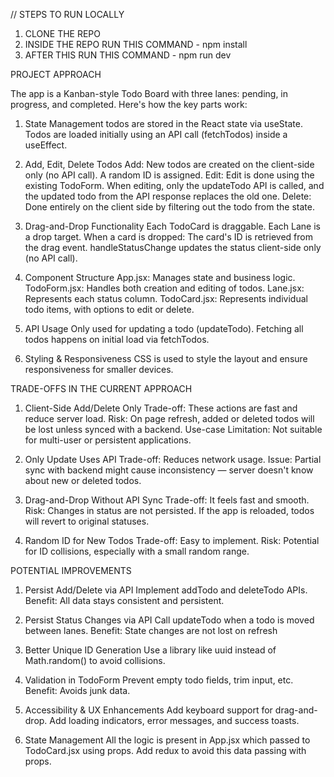 // STEPS TO RUN LOCALLY

1. CLONE THE REPO
2. INSIDE THE REPO RUN THIS COMMAND - npm install
3. AFTER THIS RUN THIS COMMAND - npm run dev




PROJECT APPROACH

The app is a Kanban-style Todo Board with three lanes: pending, in progress, and completed. Here's how the key parts work:

1. State Management
todos are stored in the React state via useState.
Todos are loaded initially using an API call (fetchTodos) inside a useEffect.

2. Add, Edit, Delete Todos
Add: New todos are created on the client-side only (no API call). A random ID is assigned.
Edit: Edit is done using the existing TodoForm. When editing, only the updateTodo API is called, and the updated todo from the API response replaces the old one.
Delete: Done entirely on the client side by filtering out the todo from the state.

3. Drag-and-Drop Functionality
Each TodoCard is draggable.
Each Lane is a drop target. When a card is dropped:
The card's ID is retrieved from the drag event.
handleStatusChange updates the status client-side only (no API call).

4. Component Structure
App.jsx: Manages state and business logic.
TodoForm.jsx: Handles both creation and editing of todos.
Lane.jsx: Represents each status column.
TodoCard.jsx: Represents individual todo items, with options to edit or delete.

5. API Usage
Only used for updating a todo (updateTodo).
Fetching all todos happens on initial load via fetchTodos.

6. Styling & Responsiveness
CSS is used to style the layout and ensure responsiveness for smaller devices.



TRADE-OFFS IN THE CURRENT APPROACH

1. Client-Side Add/Delete Only
Trade-off: These actions are fast and reduce server load.
Risk: On page refresh, added or deleted todos will be lost unless synced with a backend.
Use-case Limitation: Not suitable for multi-user or persistent applications.

2. Only Update Uses API
Trade-off: Reduces network usage.
Issue: Partial sync with backend might cause inconsistency — server doesn't know about new or deleted todos.

3. Drag-and-Drop Without API Sync
Trade-off: It feels fast and smooth.
Risk: Changes in status are not persisted. If the app is reloaded, todos will revert to original statuses.

4. Random ID for New Todos
Trade-off: Easy to implement.
Risk: Potential for ID collisions, especially with a small random range.


POTENTIAL IMPROVEMENTS

1. Persist Add/Delete via API
Implement addTodo and deleteTodo APIs.
Benefit: All data stays consistent and persistent.

2. Persist Status Changes via API
Call updateTodo when a todo is moved between lanes.
Benefit: State changes are not lost on refresh 

3. Better Unique ID Generation
Use a library like uuid instead of Math.random() to avoid collisions.

4. Validation in TodoForm
Prevent empty todo fields, trim input, etc.
Benefit: Avoids junk data.

5. Accessibility & UX Enhancements
Add keyboard support for drag-and-drop.
Add loading indicators, error messages, and success toasts.

6. State Management
All the logic is present in App.jsx which passed to TodoCard.jsx using props.
Add redux to avoid this data passing with props.
